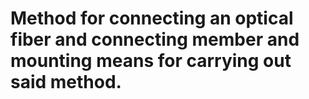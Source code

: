 # Method for connecting an optical fiber and connecting member and mounting means for carrying out said method.